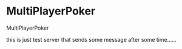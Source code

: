 # MultiPlayerPoker
MultiPlayerPoker



this is just test server that sends some message after some time......
